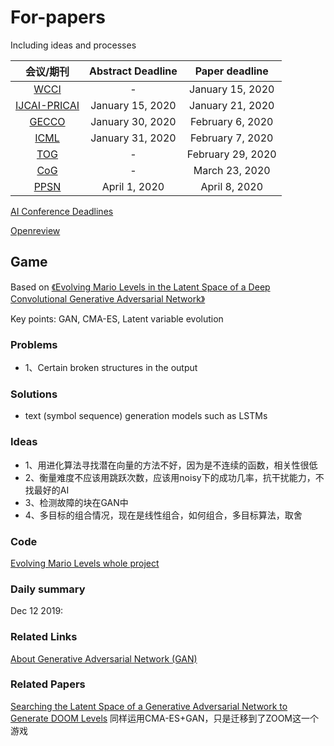 # For-papers

Including ideas and processes



|                          会议/期刊                           | Abstract Deadline |  Paper deadline   |
| :----------------------------------------------------------: | :---------------: | :---------------: |
|             [WCCI](https://wcci2020.org/calls/)              |         -         | January 15, 2020  |
| [IJCAI-PRICAI](https://www.ijcai20.org/call-for-papers.html) | January 15, 2020  | January 21, 2020  |
| [GECCO](https://gecco-2020.sigevo.org/index.html/Call+for+Papers) | January 30, 2020  | February 6, 2020  |
|                   [ICML](https://icml.cc/)                   | January 31, 2020  | February 7, 2020  |
|          [TOG](http://transactions.games/#special)           |         -         | February 29, 2020 |
|             [CoG](http://ieee-cog.org/2020/cfp)              |         -         |  March 23, 2020   |
|        [PPSN](https://ppsn2020.liacs.leidenuniv.nl/)         |   April 1, 2020   |   April 8, 2020   |

[AI Conference Deadlines](https://aideadlin.es/?sub=,ML,RO,CV,SP,NLP,DM)

[Openreview](https://openreview.net/)



## Game

Based on [《Evolving Mario Levels in the Latent Space of a Deep Convolutional Generative Adversarial Network》](https://arxiv.org/abs/1805.00728)

Key points: GAN, CMA-ES, Latent variable evolution

### Problems

* 1、Certain broken structures in the output

### Solutions

* text (symbol sequence) generation models such as LSTMs

### Ideas

* 1、用进化算法寻找潜在向量的方法不好，因为是不连续的函数，相关性很低
* 2、衡量难度不应该用跳跃次数，应该用noisy下的成功几率，抗干扰能力，不找最好的AI
* 3、检测故障的块在GAN中
* 4、多目标的组合情况，现在是线性组合，如何组合，多目标算法，取舍

### Code

[Evolving Mario Levels whole project](https://github.com/TheHedgeify/DagstuhlGAN)

### Daily summary

Dec 12 2019: 

### Related Links

[About Generative Adversarial Network (GAN)](https://github.com/yzy1996/Artificial-Intelligence/tree/master/Machine-Learning/GAN)



### Related Papers

[Searching the Latent Space of a Generative Adversarial Network to Generate DOOM Levels](https://ieeexplore.ieee.org/stamp/stamp.jsp?tp=&arnumber=8848011) 同样运用CMA-ES+GAN，只是迁移到了ZOOM这一个游戏

